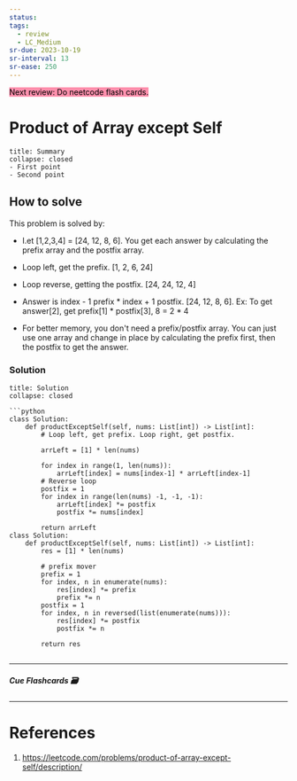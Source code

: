 ```yaml
---
status: 
tags:
  - review
  - LC_Medium
sr-due: 2023-10-19
sr-interval: 13
sr-ease: 250
---
```


<mark style="background: #FF5582A6;">Next review: Do neetcode flash cards.</mark>

# Product of Array except Self
```ad-tldr
title: Summary
collapse: closed
- First point
- Second point
```
## How to solve

This problem is solved by:
- I.et [1,2,3,4]  = [24, 12, 8, 6]. You get each answer by calculating the prefix array and the postfix array.
- Loop left, get the prefix. [1, 2, 6, 24]
- Loop reverse, getting the postfix. [24, 24, 12, 4]
- Answer is index - 1 prefix * index + 1 postfix.  [24, 12, 8, 6]. Ex: To get answer[2], get prefix[1] * postfix[3], 8 = 2 * 4

- For better memory, you don't need a prefix/postfix array. You can just use one array and change in place by calculating the prefix first, then the postfix to get the answer.


### Solution
```ad-tldr
title: Solution
collapse: closed

```python
class Solution:
    def productExceptSelf(self, nums: List[int]) -> List[int]:
        # Loop left, get prefix. Loop right, get postfix.
        
        arrLeft = [1] * len(nums)

        for index in range(1, len(nums)):
            arrLeft[index] = nums[index-1] * arrLeft[index-1]
        # Reverse loop
        postfix = 1
        for index in range(len(nums) -1, -1, -1):
            arrLeft[index] *= postfix
            postfix *= nums[index]

        return arrLeft
class Solution:
    def productExceptSelf(self, nums: List[int]) -> List[int]:
        res = [1] * len(nums)

        # prefix mover
        prefix = 1
        for index, n in enumerate(nums):
            res[index] *= prefix
            prefix *= n
        postfix = 1
        for index, n in reversed(list(enumerate(nums))):
            res[index] *= postfix
            postfix *= n

        return res
        
```


---
##### Cue Flashcards 🗃

---
# References
1. https://leetcode.com/problems/product-of-array-except-self/description/

